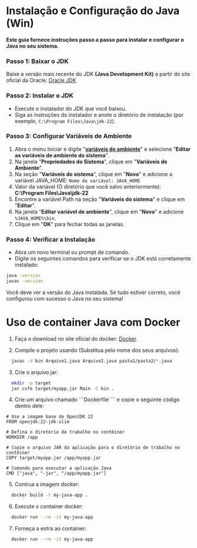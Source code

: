 # Instalação e Configuração do Java (Win)

**Este guia fornece instruções passo a passo para instalar e configurar o Java no seu sistema.**

### Passo 1: Baixar o JDK
Baixe a versão mais recente do JDK **(Java Development Kit)** a partir do site oficial da Oracle:
[Oracle JDK](https://www.oracle.com/java/technologies/downloads/#jdk22-windows)

### Passo 2: Instalar o JDK
- Execute o instalador do JDK que você baixou.
- Siga as instruções do instalador e anote o diretório de instalação (por exemplo, ```C:\Program Files\Java\jdk-22```).

### Passo 3: Configurar Variáveis de Ambiente
1. Abra o menu Iniciar e digite "**[variáveis de ambiente](https://kinsta.com/pt/base-de-conhecimento/o-que-sao-variaveis-de-ambiente/)**" e selecione "**Editar as variáveis de ambiente do sistema**".
2.  Na janela "**Propriedades do Sistema**", clique em "**Variáveis de Ambiente**".
3. Na seção "**Variáveis do sistema**", clique em "**Novo**" e adicione a variável JAVA_HOME: ```Nome da variável: JAVA_HOME```
4. Valor da variável (O diretório que você salvo anteriormente): **C:\Program Files\Java\jdk-22**
5. Encontre a variável Path na seção "**Variáveis do sistema**" e clique em "**Editar**".
6. Na janela "**Editar variável de ambiente**", clique em "**Novo**" e adicione ```%JAVA_HOME%\bin```.
7. Clique em "**OK**" para fechar todas as janelas.

### Passo 4: Verificar a Instalação
- Abra um novo terminal ou prompt de comando.
- Digite os seguintes comandos para verificar se o JDK está corretamente instalado:
``` sh
java -version
javac -version
```
Você deve ver a versão do Java instalada. Se tudo estiver correto, você configurou com sucesso o Java no seu sistema!



# Uso de container Java com Docker

1. Faça o download no site oficial do docker: [Docker](https://www.docker.com/products/docker-desktop/).

2. Compile o projeto usando (Substitua pelo nome dos seus arquivos):
``` sh
  javac -d bin Arquivo1.java Arquivo2.java pasta1/pasta2/*.java
```

3. Crie o arquivo jar:
``` sh
  mkdir -p target
  jar cvfe target/myapp.jar Main -C bin .
```

4. Crie um arquivo chamado ```Dockerfile```` e copie o seguinte código dentro dele:
``` docker
# Use a imagem base do OpenJDK 22
FROM openjdk:22-jdk-slim

# Defina o diretório de trabalho no contêiner
WORKDIR /app

# Copie o arquivo JAR da aplicação para o diretório de trabalho no contêiner
COPY target/myapp.jar /app/myapp.jar

# Comando para executar a aplicação Java
CMD ["java", "-jar", "/app/myapp.jar"]

```

5. Contrua a imagem docker:
``` sh
  docker build -t my-java-app .
```

6. Execute o container docker:
``` sh
  docker run --rm -it my-java-app
```

7. Forneça a entra ao container:
``` sh
  docker run --rm -it my-java-app
```
